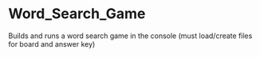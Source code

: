 # Word_Search_Game
Builds and runs a word search game in the console (must load/create files for board and answer key)
